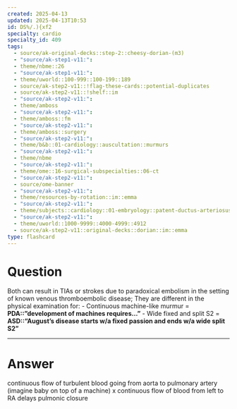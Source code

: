 ```yaml
---
created: 2025-04-13
updated: 2025-04-13T10:53
id: DS%/.){xf2
specialty: cardio
specialty_id: 409
tags:
  - source/ak-original-decks::step-2::cheesy-dorian-(m3)
  - "source/ak-step1-v11:": 
  - theme/nbme::26
  - "source/ak-step1-v11:": 
  - theme/uworld::100-999::100-199::189
  - source/ak-step2-v11::!flag-these-cards::potential-duplicates
  - source/ak-step2-v11::!shelf::im
  - "source/ak-step2-v11:": 
  - theme/amboss
  - "source/ak-step2-v11:": 
  - theme/amboss::fm
  - "source/ak-step2-v11:": 
  - theme/amboss::surgery
  - "source/ak-step2-v11:": 
  - theme/b&b::01-cardiology::auscultation::murmurs
  - "source/ak-step2-v11:": 
  - theme/nbme
  - "source/ak-step2-v11:": 
  - theme/ome::16-surgical-subspecialties::06-ct
  - "source/ak-step2-v11:": 
  - source/ome-banner
  - "source/ak-step2-v11:": 
  - theme/resources-by-rotation::im::emma
  - "source/ak-step2-v11:": 
  - theme/subjects::cardiology::01-embryology::patent-ductus-arteriosus
  - "source/ak-step2-v11:": 
  - theme/uworld::1000-9999::4000-4999::4912
  - source/ak-step2-v11::original-decks::dorian::im::emma
type: flashcard
---
```


# Question
Both can result in TIAs or strokes due to paradoxical embolism in the setting of known venous thromboembolic disease; They are different in the physical examination for:   - Continuous machine-like murmur = **PDA::”development of machines requires…”**    - Wide fixed and split S2 =  **ASD::“August’s disease starts w/a fixed passion and ends w/a wide split S2”**

---

# Answer
continuous flow of turbulent blood going from aorta to pulmonary artery (imagine baby on top of a machine)   x   continuous flow of blood from left to RA delays pulmonic closure